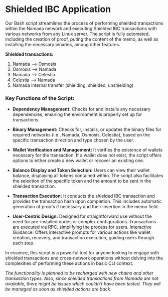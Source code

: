 # Shielded IBC Application
Our Bash script streamlines the process of performing shielded transactions within the Namada network and executing Shielded IBC transactions with various networks from any Linux server. The script is fully automated, including the creation of proof, puting the content of the memo, as well as installing the necessary binaries, among other features.

**Shielded transactions:**  
1. Namada    -->   Osmosis
2. Osmosis   -->   Namada
3. Namada    -->   Celestia
4. Celestia  -->   Namada
5. Namada internal transfer (shielding, shielded, unshielding)

### Key Functions of the Script:

- **Dependency Management:** Checks for and installs any necessary dependencies, ensuring the environment is properly set up for transactions.

- **Binary Management:** Checks for, installs, or updates the binary files for required networks (i.e., Namada, Osmosis, Celestia), based on the specific transaction direction and type chosen by the user.

- **Wallet Verification and Management:** It verifies the existence of wallets necessary for the transaction. If a wallet does not exist, the script offers options to either create a new wallet or recover an existing one.

- **Balance Display and Token Selection:** Users can view their wallet balance, displaying all tokens contained within. The script also facilitates the selection of the specific token and the amount to be sent in the shielded transaction.

- **Transaction Execution:** It conducts the shielded IBC transaction and provides the transaction hash upon completion. This includes automatic generation of proofs if necessary and their insertion in the memo field.

- **User-Centric Design:** Designed for straightforward use without the need for pre-installed nodes or complex configurations. Transactions are executed via RPC, simplifying the process for users.
Interactive Guidance: Offers interactive prompts for various actions like wallet creation, recovery, and transaction execution, guiding users through each step.

In essence, this script is a powerful tool for anyone looking to engage with shielded transactions and cross-network operations without delving into the complexities of performing these actions in basic CLI context.

_The functionality is planned to be recharged with new chains and other transaction types. Also, since shielded transactions from Namada are not available, there might be issues which couldn't have been tested. They will be managed as soon as shielded actions are back._
